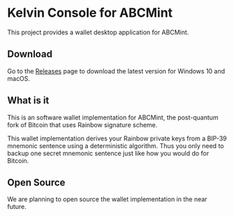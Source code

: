 # Kelvin Console for ABCMint

This project provides a wallet desktop application for ABCMint.

## Download

Go to the [Releases](https://github.com/KelvinWallet/abcmint-console/releases)
page to download the latest version for Windows 10 and macOS.

## What is it

This is an software wallet implementation for ABCMint, the post-quantum fork of
Bitcoin that uses Rainbow signature scheme.

This wallet implementation derives your Rainbow private keys from a BIP-39
mnemonic sentence using a deterministic algorithm.  Thus you only need to
backup one secret mnemonic sentence just like how you would do for Bitcoin.

## Open Source

We are planning to open source the wallet implementation in the near future.
